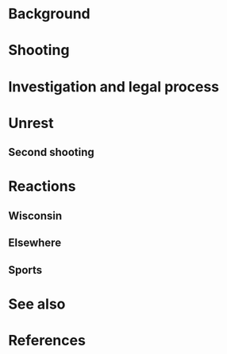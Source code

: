 # 
# Background
# Shooting
# Investigation and legal process
# Unrest
## Second shooting
# Reactions
## Wisconsin
## Elsewhere
## Sports
# See also
# References
